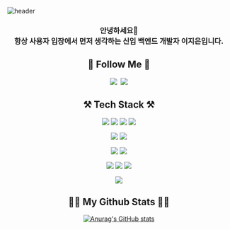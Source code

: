 ![header](https://capsule-render.vercel.app/api?type=waving&color=timeGradient&text=Welcome%20to%20Jieun's%20GitHub%20👋&animation=twinkling&fontSize=35&fontAlignY=40&fontAlign=70&height=250)

<h3 align="center">
안녕하세요👋 <br />
항상 사용자 입장에서 먼저 생각하는 신입 백엔드 개발자 이지은입니다.
</h3>

<h2 align="center">🌈 Follow Me 🌈</h2>
<p align="center">
  <a href="https://velog.io/@danzieun"><img src="https://img.shields.io/badge/Tech%20Blog-11B48A?style=flat-square&logo=Vimeo&logoColor=white&link=https://velog.io/@danzieun"/></a>&nbsp
  <a href="mailto:jieun3744@gmail.com"><img src="https://img.shields.io/badge/Gmail-d14836?style=flat-square&logo=Gmail&logoColor=white&link=jieun3744@gmail.com"/></a>
</p>

<h2 align="center">⚒️ Tech Stack ⚒️</h2>
<p align="center">
  <img src="https://img.shields.io/badge/JAVA-007396?style=flat-square&logo=java&logoColor=white">
  <img src="https://img.shields.io/badge/Python-3776AB?style=flat-square&logo=Python&logoColor=white">
  <img src="https://img.shields.io/badge/javascript-F7DF1E?style=flat-square&logo=javascript&logoColor=black">
  <img src="https://img.shields.io/badge/C-A8B9CC?style=flat-square&logo=c&logoColor=white">
</p>

<p align="center">
  <img src="https://img.shields.io/badge/Spring-6DB33F?style=flat-square&logo=Spring&logoColor=white">
  <img src="https://img.shields.io/badge/Spring Boot-6DB33F?style=flat-square&logo=Spring Boot&logoColor=white">
</p>

<p align="center">
  <img src="https://img.shields.io/badge/Oracle-F80000?style=flat-square&logo=oracle&logoColor=white">
  <img src="https://img.shields.io/badge/MySQL-4479A1?style=flat-square&logo=mysql&logoColor=white">
</p>

<p align="center">
  <img src="https://img.shields.io/badge/html-E34F26?style=flat-square&logo=html5&logoColor=white">
  <img src="https://img.shields.io/badge/css-1572B6?style=flat-square&logo=css3&logoColor=white">
  <img src="https://img.shields.io/badge/vue.js-4FC08D?style=flat-square&logo=vue.js&logoColor=white">
</p>

<p align="center">
  <img src="https://img.shields.io/badge/Docker-2496ED?style=flat-square&logo=Docker&logoColor=white">
</p>

<h2 align="center">👩‍💻 My Github Stats 👩‍💻</h2>
<div align="center">
  
[![Anurag's GitHub stats](https://github-readme-stats.vercel.app/api?username=jjieunaa)](https://github.com/jjieunaa/github-readme-stats)
</div>
